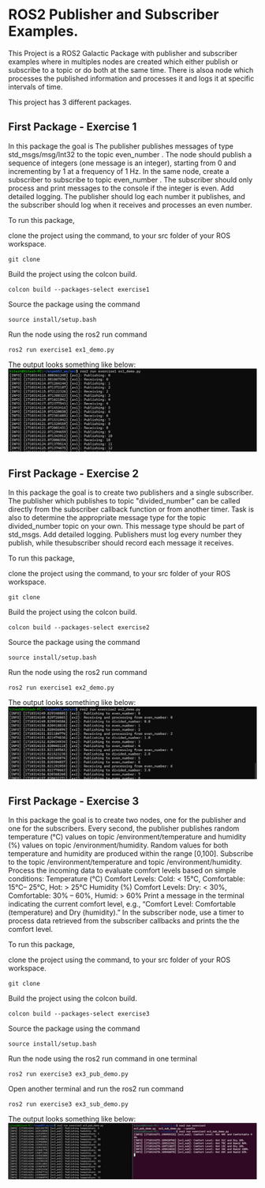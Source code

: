 # ROS2 Publisher and Subscriber Examples.

This Project is a ROS2 Galactic Package with publisher and subscriber examples where in multiples nodes are created which either publish or subscribe to a topic or do both at the same time. There is alsoa node which processes the published information and processes it and logs it at specific intervals of time.

This project has 3 different packages.

## First Package - Exercise 1
In this package the goal is 
The publisher publishes messages of type std_msgs/msg/Int32 to the topic even_number . The node should publish a sequence of integers (one message is an integer), starting from 0 and incrementing by 1 at a frequency of 1 Hz. In the same node, create a subscriber to subscribe to topic even_number . The subscriber should only process and print messages to the console if the integer is even. Add detailed logging. The publisher should log each number it publishes, and the subscriber should log when it receives and processes an even number.

To run this package, 

clone the project using the command, to your src folder of your ROS workspace.
```
git clone 
```

Build the project using the colcon build.
```
colcon build --packages-select exercise1
```

Source the package using the command
```
source install/setup.bash
```

Run the node using the ros2 run command
```
ros2 run exercise1 ex1_demo.py
```

The output looks something like below:
![Images/Exercise1.png](https://github.com/HKyatham/ROS2_Publisher_Subscriber/blob/main/Images/Exercise1.png)

## First Package - Exercise 2
In this package the goal is to create two publishers and a single subscriber. The publisher which publishes to topic "divided_number" can be called directly from the subscriber callback function or from another timer. Task is also to determine the appropriate message type for the topic divided_number topic on your own. This message type should be part of std_msgs. Add detailed logging. Publishers must log every number they publish, while thesubscriber should record each message it receives.

To run this package, 

clone the project using the command, to your src folder of your ROS workspace.
```
git clone 
```

Build the project using the colcon build.
```
colcon build --packages-select exercise2
```

Source the package using the command
```
source install/setup.bash
```

Run the node using the ros2 run command
```
ros2 run exercise1 ex2_demo.py
```

The output looks something like below:
![Images/Exercise2.png](https://github.com/HKyatham/ROS2_Publisher_Subscriber/blob/main/Images/Exercise2.png)

## First Package - Exercise 3
In this package the goal is to create two nodes, one for the publisher and one for the subscribers. Every second, the publisher publishes random temperature (°C) values on topic /environment/temperature and humidity (%) values on topic /environment/humidity. Random values for both temperature and humidity are produced within the range [0,100]. Subscribe to the topic /environment/temperature and topic /environment/humidity.
Process the incoming data to evaluate comfort levels based on simple conditions:
Temperature (°C) Comfort Levels:
Cold: < 15°C, Comfortable: 15°C– 25°C, Hot: > 25°C
Humidity (%) Comfort Levels:
Dry: < 30%, Comfortable: 30% – 60%, Humid: > 60%
Print a message in the terminal indicating the current comfort level, e.g., “Comfort Level: Comfortable (temperature) and Dry (humidity).”
In the subscriber node, use a timer to process data retrieved from the subscriber callbacks and prints the the comfort level.

To run this package, 

clone the project using the command, to your src folder of your ROS workspace.
```
git clone 
```

Build the project using the colcon build.
```
colcon build --packages-select exercise3
```

Source the package using the command
```
source install/setup.bash
```

Run the node using the ros2 run command in one terminal
```
ros2 run exercise3 ex3_pub_demo.py
```

Open another terminal and run the ros2 run command
```
ros2 run exercise3 ex3_sub_demo.py

```

The output looks something like below:
![Images/Exercise3.png](https://github.com/HKyatham/ROS2_Publisher_Subscriber/blob/main/Images/Exercise3.png)
